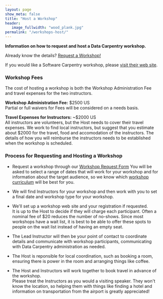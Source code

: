 ```yaml
---
layout: page
show_meta: false
title: "Host a Workshop"
header:
   image_fullwidth: "wood_plank.jpg"
permalink: "/workshops-host/"
---
```


**Information on how to request and host a Data Carpentry workshop.**

Already know the details? [Request a Workshop!](http://datacarpentry.org/workshop-request/)

If you would like a Software Carpentry workshop, please [visit their web site](http://software-carpentry.org/workshops/request.html).

### Workshop Fees

The cost of hosting a workshop is both the Workshop Administration Fee and
travel expenses for the two instructors. 

**Workshop Administration Fee:** $2500 US  
Partial or full waivers for Fees will be considered on a needs basis.

**Travel Expenses for Instructors:** ~$2000 US  
All instructors are volunteers, but the Host needs to cover their travel expenses.
We work to find local instructors, but suggest that you estimate about $2000 for 
the travel, food and accomodation of the instructors. The details of how you will 
reimburse the instructors needs to be established when the workshop is scheduled. 

### Process for Requesting and Hosting a Workshop

- Request a workshop through our [Workshop Request Form](https://amy.software-carpentry.org/workshops/dc/request/)
You will be asked to select a range of dates that will work for your workshop and for
information about the target audience, so we know which [workshop curriculum](/workshops-offered) will be best for you.

- We will find Instructors for your workshop and then work with you to set a final date
and workshop type for your workshop.

- We'll set up a workshop web site and your registration if requested.  
It is up to the Host to decide if they will charge each participant. Often a nominal
fee of $20 reduces the number of no-shows. Since most workshops have a wait list, it
is best to be able to offer these spots to people on the wait list instead of having
an empty seat. 

- The Lead Instructor will then be your point of contact to coordinate details and 
communicate with workshop participants, communicating with Data Carpentry administration
as needed. 

- The Host is reponsible for local coordination, such as booking a room, ensuring there
is power in the room and arranging things like coffee. 

- The Host and Instructors will work together to book travel in advance of the workshop.   
Please treat the Instructors as you would a visiting speaker. They won't know the
location, so helping them with things like finding a hotel and information on transportation
from the airport is greatly appreciated!



